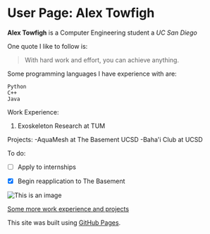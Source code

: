 # User Page: Alex Towfigh

**Alex Towfigh** is a Computer Engineering student a *UC San Diego* 

One quote I like to follow is:
> With hard work and effort, you can achieve anything.


Some programming languages I have experience with are: 
```
Python
C++
Java
```

Work Experience:
1. Exoskeleton Research at TUM

Projects:
-AquaMesh at The Basement UCSD
-Baha'i Club at UCSD

To do:
- [ ] Apply to internships
- [x] Begin reapplication to The Basement


![This is an image](https://images.unsplash.com/photo-1485827404703-89b55fcc595e?ixlib=rb-1.2.1&ixid=MnwxMjA3fDB8MHxwaG90by1wYWdlfHx8fGVufDB8fHx8&auto=format&fit=crop&w=1740&q=80)

[Some more work experience and projects](docs/test.md)







This site was built using [GitHub Pages](https://pages.github.com/).

